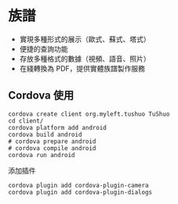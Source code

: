 # 族譜

- 實現多種形式的展示（歐式、蘇式、塔式）
- 便捷的查詢功能
- 存放多種格式的數據（視頻、語音、照片）
- 在綫轉換為 PDF，提供實體族譜製作服務

## Cordova 使用

```shell
cordova create client org.myleft.tushuo TuShuo
cd client/
cordova platform add android
cordova build android
# cordova prepare android
# cordova compile android
cordova run android
```

添加插件
```shell
cordova plugin add cordova-plugin-camera
cordova plugin add cordova-plugin-dialogs
```
